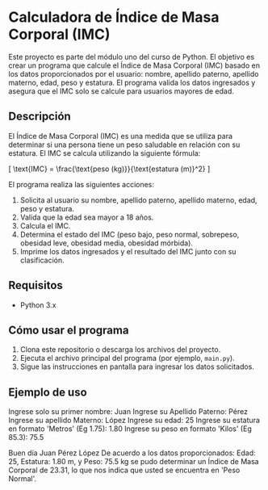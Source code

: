 # Calculadora de Índice de Masa Corporal (IMC)

Este proyecto es parte del módulo uno del curso de Python. El objetivo es crear un programa que calcule el Índice de Masa Corporal (IMC) basado en los datos proporcionados por el usuario: nombre, apellido paterno, apellido materno, edad, peso y estatura. El programa valida los datos ingresados y asegura que el IMC solo se calcule para usuarios mayores de edad.

## Descripción

El Índice de Masa Corporal (IMC) es una medida que se utiliza para determinar si una persona tiene un peso saludable en relación con su estatura. El IMC se calcula utilizando la siguiente fórmula:

\[ \text{IMC} = \frac{\text{peso (kg)}}{\text{estatura (m)}^2} \]

El programa realiza las siguientes acciones:
1. Solicita al usuario su nombre, apellido paterno, apellido materno, edad, peso y estatura.
2. Valida que la edad sea mayor a 18 años.
3. Calcula el IMC.
4. Determina el estado del IMC (peso bajo, peso normal, sobrepeso, obesidad leve, obesidad media, obesidad mórbida).
5. Imprime los datos ingresados y el resultado del IMC junto con su clasificación.

## Requisitos

- Python 3.x

## Cómo usar el programa

1. Clona este repositorio o descarga los archivos del proyecto.
2. Ejecuta el archivo principal del programa (por ejemplo, `main.py`).
3. Sigue las instrucciones en pantalla para ingresar los datos solicitados.

## Ejemplo de uso

Ingrese solo su primer nombre: Juan
Ingrese su Apellido Paterno: Pérez
Ingrese su apellido Materno: López
Ingrese su edad: 25
Ingrese su estatura en formato 'Metros' (Eg 1.75): 1.80
Ingrese su peso en formato 'Kilos' (Eg 85.3): 75.5

Buen día Juan Pérez López
De acuerdo a los datos proporcionados:
Edad: 25, Estatura: 1.80 m, y Peso: 75.5 kg
se pudo determinar un Índice de Masa Corporal de 23.31,
lo que nos indica que usted se encuentra en 'Peso Normal'.
